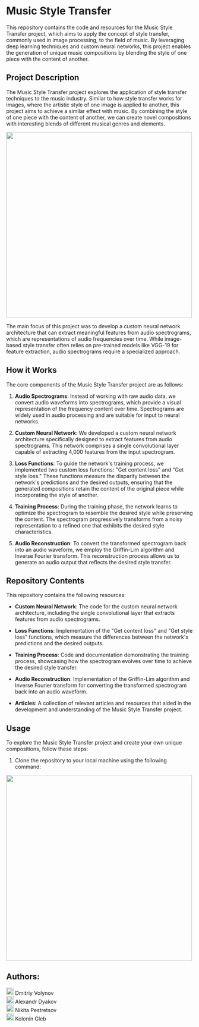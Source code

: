 # Music Style Transfer

This repository contains the code and resources for the Music Style Transfer project, which aims to apply the concept of style transfer, commonly used in image processing, to the field of music. By leveraging deep learning techniques and custom neural networks, this project enables the generation of unique music compositions by blending the style of one piece with the content of another.

## Project Description

The Music Style Transfer project explores the application of style transfer techniques to the music industry. Similar to how style transfer works for images, where the artistic style of one image is applied to another, this project aims to achieve a similar effect with music. By combining the style of one piece with the content of another, we can create novel compositions with interesting blends of different musical genres and elements.  

<img src="https://github.com/dvolynov/Music-Style-Transfer/assets/83712099/e123c5be-88ba-4dad-a9e8-f3fa2c2a9ee0" width="500">   

The main focus of this project was to develop a custom neural network architecture that can extract meaningful features from audio spectrograms, which are representations of audio frequencies over time. While image-based style transfer often relies on pre-trained models like VGG-19 for feature extraction, audio spectrograms require a specialized approach.

## How it Works

The core components of the Music Style Transfer project are as follows:

1. **Audio Spectrograms**: Instead of working with raw audio data, we convert audio waveforms into spectrograms, which provide a visual representation of the frequency content over time. Spectrograms are widely used in audio processing and are suitable for input to neural networks.

2. **Custom Neural Network**: We developed a custom neural network architecture specifically designed to extract features from audio spectrograms. This network comprises a single convolutional layer capable of extracting 4,000 features from the input spectrogram.

3. **Loss Functions**: To guide the network's training process, we implemented two custom loss functions: "Get content loss" and "Get style loss." These functions measure the disparity between the network's predictions and the desired outputs, ensuring that the generated compositions retain the content of the original piece while incorporating the style of another.

4. **Training Process**: During the training phase, the network learns to optimize the spectrogram to resemble the desired style while preserving the content. The spectrogram progressively transforms from a noisy representation to a refined one that exhibits the desired style characteristics.

5. **Audio Reconstruction**: To convert the transformed spectrogram back into an audio waveform, we employ the Griffin-Lim algorithm and Inverse Fourier transform. This reconstruction process allows us to generate an audio output that reflects the desired style transfer.

## Repository Contents

This repository contains the following resources:

- **Custom Neural Network**: The code for the custom neural network architecture, including the single convolutional layer that extracts features from audio spectrograms.

- **Loss Functions**: Implementation of the "Get content loss" and "Get style loss" functions, which measure the differences between the network's predictions and the desired outputs.

- **Training Process**: Code and documentation demonstrating the training process, showcasing how the spectrogram evolves over time to achieve the desired style transfer.

- **Audio Reconstruction**: Implementation of the Griffin-Lim algorithm and Inverse Fourier transform for converting the transformed spectrogram back into an audio waveform.

- **Articles**: A collection of relevant articles and resources that aided in the development and understanding of the Music Style Transfer project.

## Usage

To explore the Music Style Transfer project and create your own unique compositions, follow these steps:

1. Clone the repository to your local machine using the following command:




<img src="https://github.com/dvolynov/Music-Style-Transfer/assets/83712099/bf0a7e9d-0375-4a2f-a0a6-7db7eb8069b3" width="500">   
 


<h2>Authors:</h2>
<img src="https://github.com/dvolynov/Music-Style-Transfer/assets/83712099/d47c666b-1e29-416c-99cf-ad0196186367" width="20"> Dmitriy Volynov<br>
<img src="https://github.com/dvolynov/Music-Style-Transfer/assets/83712099/fecdf38e-fa56-46c1-af04-761f73a62172" width="20"> Alexandr Dyakov<br>
<img src="https://github.com/dvolynov/Music-Style-Transfer/assets/83712099/1d750242-aff3-430d-9389-cd483a80de60" width="20"> Nikita Pestretsov<br>
<img src="https://github.com/dvolynov/Music-Style-Transfer/assets/83712099/c14fe25c-cc18-41b1-b452-e349b96a79e1" width="20"> Kolonin Gleb<br>
